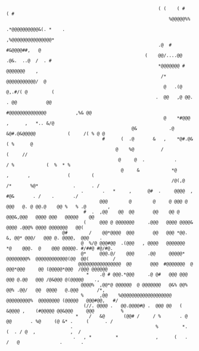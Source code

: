                                                              ( (    ( #    ( #                                                                    
                                                                 %@@@@@%%                                                                         
                                                              .*@@@@@@@@@@&(. *    .                                                              
                                                             ,%@@@@@@@@@@@@@@@*                                                                   
                                                             .@  # #&@@@@##,   @                                                                  
                                                        (    @@/....@@ .@&.  ..@  /  . #                                                          
                                                             *@@@@@@@ #  @@@@@@@    ,                                                             
                                                              /* @@@@@@@@@@@/  @                                                                  
                                                               @   .(@ @,.#/( @         (                                                         
                                                            .  @@   ,@ @@. . @@           @@                                                      
                                                               #@@@@@@@@@@@@@@           ,%& @@                                                   
                                                               @    *#@@@         ,      ,   *.. &/@                                              
                                                   @&            .@ &@#.@&@@@@@            (     /( % @ @                                         
                                        #      (  .@       &   ,    *@#.@&                      ( %      @                                        
                                             @    %@          /                                  (     //                                         
                                              @     @  .           .              / %            (  %  * %                                        
                                               @     &            *@        ,       ,              (        (                                     
                                                                  /@(,@  /*       %@*             .      . /                                      
                                .       .   *     ,      @#  .     @@@@  ,     #@&       . /    .       ./                                        
                                       @@@        @        @     @ @@@ @ @@@   @. @ @@.@    @@ %   % .@        ,                                  
                                 #  .  ,@@    @@  @@       @@    @@ @ @@@&,@@@   @@@@ @@@   @@@@@    @@                                           
                                 (     @@@ @ @@@@@@@     .@@@   @@@@ @@@@& @@@@ .@@@% @@@@ @@@@@@@   @@(                                          
                         @#        /    @@*@@@@  @@@       @@   @@@ *@@. &, @@* @@@/   @@@ @. @@@@,  @@@    .                                     
                                @  %/@ @@@#@@  .(@@@   , @@@@   @@@@@@@  *@    @@@.  @    @@@ @@@@@. #/##@ #@/#@.                                 
                                @*     @@@.@/    @@@     .@@     @@@@@*  @@@@@@@@%  @@@@@@@@@@@@(@@  @@(         /                                
                               @@@@@@@@@@@@@@@@  @@       @@@  #@@@@@@@  @ @@@*@@@     @@ (@@@@@*@@@  /@@@ @@@@@@                                 
                                  *    .@ # @@@.*@@@     .@ @#   @@@ @@@   @@@ @.@@   @@@ /@&@@@ @(@@@@@    .,                                    
                                @@@@%  ,@@*@ @@@@@@  @ @@@@@@@   @&% @@%    @@% .@@/   @@  @@@@   @.@@@       /*,                                 
                                %      ,@@    %@@@@@@@@@@@@@@@@@@@   @@@@@@@@@%  @@@@@@@@ (@@@@@   @@@#@@,   #/                                   
                                 (//. @@@@ .   @@.@@@@#@ .  @@@ @@   ( &@@@@ ,    (#@@@@@ @@&@@@     @@@          %                               
                              *    /   &@       (@@# /     / %       . @ @@       . %@     (@ &* .     (      . /                                 
                            .                               %         *.       (  . / @  ,             ,  /                                       
                             .   , *         *              ,      (   .          /   @               .       .                                   
